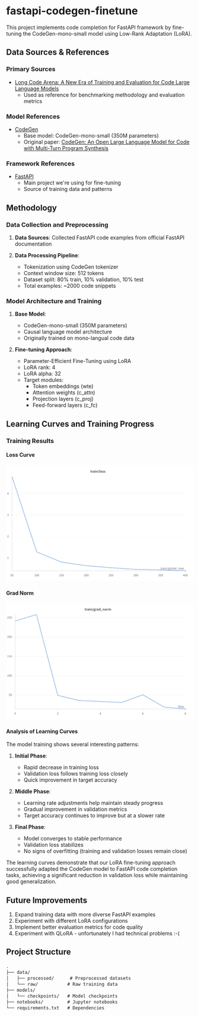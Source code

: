 # fastapi-codegen-finetune

This project implements code completion for FastAPI framework by fine-tuning the CodeGen-mono-small model using Low-Rank Adaptation (LoRA).

## Data Sources & References

### Primary Sources
- [Long Code Arena: A New Era of Training and Evaluation for Code Large Language Models](https://arxiv.org/abs/2406.11612)
  - Used as reference for benchmarking methodology and evaluation metrics

### Model References
- [CodeGen](https://github.com/salesforce/CodeGen)
  - Base model: CodeGen-mono-small (350M parameters)
  - Original paper: [CodeGen: An Open Large Language Model for Code with Multi-Turn Program Synthesis](https://arxiv.org/abs/2203.13474)

### Framework References
- [FastAPI](https://fastapi.tiangolo.com/)
  - Main project we're using for fine-tuning
  - Source of training data and patterns

## Methodology

### Data Collection and Preprocessing
1. **Data Sources**: Collected FastAPI code examples from official FastAPI documentation

2. **Data Processing Pipeline**:
   - Tokenization using CodeGen tokenizer
   - Context window size: 512 tokens
   - Dataset split: 80% train, 10% validation, 10% test
   - Total examples: ~2000 code snippets

### Model Architecture and Training
1. **Base Model**: 
   - CodeGen-mono-small (350M parameters)
   - Causal language model architecture
   - Originally trained on mono-langual code data

2. **Fine-tuning Approach**:
   - Parameter-Efficient Fine-Tuning using LoRA
   - LoRA rank: 4
   - LoRA alpha: 32
   - Target modules:
     - Token embeddings (wte)
     - Attention weights (c_attn)
     - Projection layers (c_proj)
     - Feed-forward layers (c_fc)

## Learning Curves and Training Progress

### Training Results
#### Loss Curve
![Training and Validation Loss](images/loss.png)

#### Grad Norm
![Grad Norm](images/grad_norm.png)

#### Analysis of Learning Curves
The model training shows several interesting patterns:
1. **Initial Phase**:
   - Rapid decrease in training loss
   - Validation loss follows training loss closely
   - Quick improvement in target accuracy

2. **Middle Phase**:
   - Learning rate adjustments help maintain steady progress
   - Gradual improvement in validation metrics
   - Target accuracy continues to improve but at a slower rate

3. **Final Phase**:
   - Model converges to stable performance
   - Validation loss stabilizes
   - No signs of overfitting (training and validation losses remain close)

The learning curves demonstrate that our LoRA fine-tuning approach successfully adapted the CodeGen model to FastAPI code completion tasks, achieving a significant reduction in validation loss while maintaining good generalization.

## Future Improvements
1. Expand training data with more diverse FastAPI examples
2. Experiment with different LoRA configurations
3. Implement better evaluation metrics for code quality
4. Experiment with QLoRA - unfortunately I had technical problems :-(

## Project Structure
```
.
├── data/
│   ├── processed/      # Preprocessed datasets
│   └── raw/           # Raw training data
├── models/
│   └── checkpoints/   # Model checkpoints
├── notebooks/         # Jupyter notebooks
└── requirements.txt   # Dependencies
```